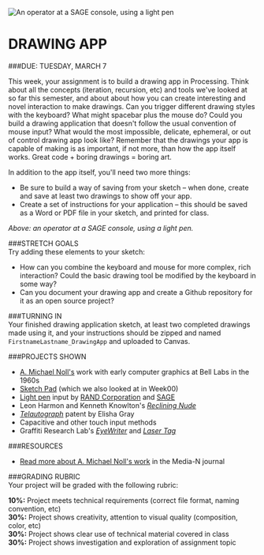![An operator at a SAGE console, using a light pen](https://raw.githubusercontent.com/jeffThompson/CreativeProgramming1/master/Images/Week05/SAGE-ConsoleOperator.jpg)

DRAWING APP
====

###DUE: TUESDAY, MARCH 7

This week, your assignment is to build a drawing app in Processing. Think about all the concepts (iteration, recursion, etc) and tools we've looked at so far this semester, and about about how you can create interesting and novel interaction to make drawings. Can you trigger different drawing styles with the keyboard? What might spacebar plus the mouse do? Could you build a drawing application that doesn't follow the usual convention of mouse input? What would the most impossible, delicate, ephemeral, or out of control drawing app look like? Remember that the drawings your app is capable of making is as important, if not more, than how the app itself works. Great code + boring drawings = boring art. 

In addition to the app itself, you'll need two more things:  

* Be sure to build a way of saving from your sketch – when done, create and save at least two drawings to show off your app.  
* Create a set of instructions for your application – this should be saved as a Word or PDF file in your sketch, and printed for class.  

*Above: an operator at a SAGE console, using a light pen.*  

###STRETCH GOALS  
Try adding these elements to your sketch:

* How can you combine the keyboard and mouse for more complex, rich interaction? Could the basic drawing tool be modified by the keyboard in some way?  
* Can you document your drawing app and create a Github repository for it as an open source project?  

###TURNING IN  
Your finished drawing application sketch, at least two completed drawings made using it, and your instructions should be zipped and named `FirstnameLastname_DrawingApp` and uploaded to Canvas.

###PROJECTS SHOWN  

* [A. Michael Noll's](https://en.wikipedia.org/wiki/A._Michael_Noll) work with early computer graphics at Bell Labs in the 1960s  
* [Sketch Pad](https://en.wikipedia.org/wiki/Sketchpad) (which we also looked at in Week00)  
* [Light pen](https://en.wikipedia.org/wiki/Light_pen) input by [RAND Corporation](https://en.wikipedia.org/wiki/RAND_Tablet) and [SAGE](https://en.wikipedia.org/wiki/Semi-Automatic_Ground_Environment)  
* Leon Harmon and Kenneth Knowlton's [*Reclining Nude*](http://www.medienkunstnetz.de/works/nude/)  
* [*Telautograph*](https://en.wikipedia.org/wiki/Telautograph) patent by Elisha Gray  
* Capacitive and other touch input methods  
* Graffiti Research Lab's [*EyeWriter*](http://www.graffitiresearchlab.com/blog/eyewriter/) and [*Laser Tag*](http://www.graffitiresearchlab.com/blog/projects/laser-tag/#video)  

###RESOURCES  

* [Read more about A. Michael Noll's work](http://median.newmediacaucus.org/routing-mondrian-the-a-michael-noll-experiment/) in the Media-N journal  

###GRADING RUBRIC  
Your project will be graded with the following rubric:

**10%:** Project meets technical requirements (correct file format, naming convention, etc)  
**30%:** Project shows creativity, attention to visual quality (composition, color, etc)  
**30%:** Project shows clear use of technical material covered in class  
**30%:** Project shows investigation and exploration of assignment topic  

